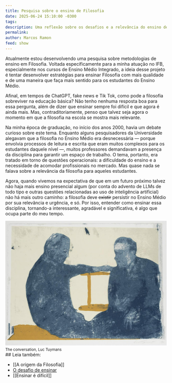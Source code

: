 ```yaml
---
title: Pesquisa sobre o ensino de Filosofia
date: 2025-06-24 15:10:00 -0300
tags: 
description: Uma reflexão sobre os desafios e a relevância do ensino de Filosofia na educação básica em tempos de inteligência artificial e fake news.
permalink: 
author: Marcos Ramon
feed: show
---
```


Atualmente estou desenvolvendo uma pesquisa sobre metodologias de ensino em Filosofia. Voltada especificamente para a minha atuação no IFB, especialmente nos cursos de Ensino Médio Integrado, a ideia desse projeto é tentar desenvolver estratégias para ensinar Filosofia com mais qualidade e de uma maneira que faça mais sentido para os estudantes do Ensino Médio.

Afinal, em tempos de ChatGPT, fake news e Tik Tok, como pode a filosofia sobreviver na educação básica? Não tenho nenhuma resposta boa para essa pergunta, além de dizer que ensinar sempre foi difícil e que agora é ainda mais. Mas, contraditoriamente, penso que talvez seja agora o momento em que a filosofia na escola se mostra mais relevante.

Na minha época de graduação, no início dos anos 2000, havia um debate curioso sobre este tema. Enquanto alguns pesquisadores da Universidade alegavam que a filosofia no Ensino Médio era desnecessária — porque envolvia processos de leitura e escrita que eram muitos complexos para os estudantes daquele nível —, muitos professores demandavam a presença da disciplina para garantir um espaço de trabalho. O tema, portanto, era tratado em torno de questões operacionais: a dificuldade do ensino e a necessidade de acomodar profissionais no mercado. Mas quase nada se falava sobre a relevância da filosofia para aqueles estudantes.

Agora, quando vivemos na expectativa de que em um futuro próximo talvez não haja mais ensino presencial algum (por conta do advento de LLMs de todo tipo e outras questões relacionadas ao uso de inteligência artificial) não há mais outro caminho: a filosofia deve ~~existir~~ persistir no Ensino Médio por sua relevância e urgência, e só. Por isso, entender como ensinar essa disciplina, tornando-a interessante, agradável e significativa, é algo que ocupa parte do meu tempo.

<img src="/assets/img/tuymans-conversation.png">
<small>The conversation, Luc Tuymans</small>


<div class="leia-tambem" markdown="1">
## Leia também:

- [[A origem da Filosofia]]
- <a href="/o-desafio-de-ensinar">O desafio de ensinar</a>
- [[Ensinar é difícil]]
</div>
